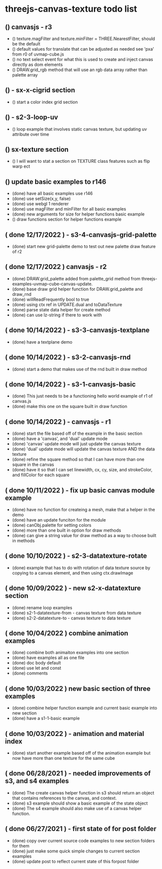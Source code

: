 # threejs-canvas-texture todo list

## () canvasjs - r3
* () texture.magFilter and texture.minFilter = THREE.NearestFilter, should be the default
* () default values for translate that can be adjusted as needed see 'pxa' from r0 of uvmap-cube.js
* () no text select event for what this is used to create and inject canvas directly as dom elements
* () DRAW.grid\_rgb method that will use an rgb data array rather than palette array

## () - sx-x-cigrid section
* () start a color index grid section

## () - s2-3-loop-uv
* () loop example that involves static canvas texture, but updating uv attribute over time

## () sx-texture section
* () I will want to stat a section on TEXTURE class features such as flip warp ect

## () update basic examples to r146
* (done) have all basic examples use r146
* (done) use setSize\(x,y, false\)
* (done) use webgl 1 renderer
* (done) use magFilter and minFilter for all basic examples
* (done) new arguments for size for helper functions basic example
* () draw functions section for helper functions example

## ( done 12/17/2022 ) - s3-4-canvasjs-grid-palette
* (done) start new grid-palette demo to test out new palette draw feature of r2

## ( done 12/17/2022 ) canvasjs - r2
* (done) DRAW.grid\_palette added from palette\_grid method from threejs-examples-uvmap-cube-canvas-update.
* (done) base draw grid helper function for DRAW.grid\_palette and draw_rnd
* (done) willReadFrequently bool to true
* (done) using ctx ref in UPDATE.dual and toDataTexture
* (done) parse state data helper for create method
* (done) can use lz-string if there to work with

## ( done 10/14/2022 ) - s3-3-canvasjs-textplane
* (done) have a textplane demo

## ( done 10/14/2022 ) - s3-2-canvasjs-rnd
* (done) start a demo that makes use of the rnd built in draw method

## ( done 10/14/2022 ) - s3-1-canvasjs-basic
* (done) This just needs to be a functioning hello world example of r1 of canvas.js
* (done) make this one on the square built in draw function

## ( done 10/14/2022 ) - canvasjs - r1
* (done) start the file based off of the example in the basic section
* (done) have a 'canvas', and 'dual' update mode
* (done) 'canvas' update mode will just update the canvas texture
* (done) 'dual' update mode will update the canvas texture AND the data texture 
* (done) refine the square method so that I can have more than one square in the canvas
* (done) have it so that I can set linewidth, cx, cy, size, and strokeColor, and fillColor for each square

## ( done 10/11/2022 ) - fix up basic canvas module example
* (done) have no function for createing a mesh, make that a helper in the demo
* (done) have an update funciton for the module
* (done) canObj.palette for setting colors
* (done) more than one built in option for draw methods
* (done) can give a string value for draw method as a way to choose built in methods

## ( done 10/10/2022 ) - s2-3-datatexture-rotate
* (done) example that has to do with rotation of data texture source by copying to a canvas element, and then using ctx.drawImage

## ( done 10/09/2022 ) - new s2-x-datatexture section
* (done) rename loop examples
* (done) s2-1-datatexture-from - canvas texture from data texture
* (done) s2-2-datatexture-to   - canvas texture to data texture

## ( done 10/04/2022 ) combine animation examples
* (done) combine both animaiton examples into one section
* (done) have examples all as one file
* (done) doc body default
* (done) use let and const
* (done) comments

## ( done 10/03/2022 ) new basic section of three examples
* (done) combine helper function example and current basic example into new section
* (done) have a s1-1-basic example

## ( done 10/03/2022 ) - animation and material index
* (done) start another example based off of the animation example but now have more than one texture for the same cube

## ( done 06/28/2021 ) - needed improvements of s3, and s4 examples
* (done) The create canvas helper function in s3 should return an object that contains references to the canvas, and context.
* (done) s3 example should show a basic example of the state object
* (done) The s4 example should also make use of a canvas helper function.

## ( done 06/27/2021 ) - first state of for post folder
* (done) copy over current source code examples to new section folders for them
* (done) just make some quick simple changes to current section examples
* (done) update post to reflect current state of this forpost folder